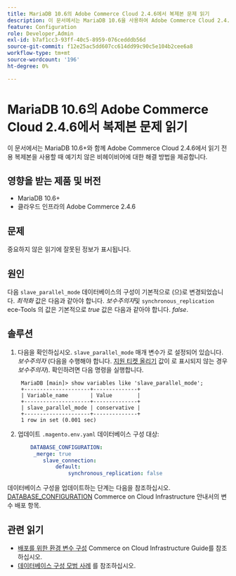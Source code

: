 ```yaml
---
title: MariaDB 10.6의 Adobe Commerce Cloud 2.4.6에서 복제본 문제 읽기
description: 이 문서에서는 MariaDB 10.6을 사용하여 Adobe Commerce Cloud 2.4.6에서 읽기 전용 복제본 문제를 해결하는 방법에 대해 설명합니다.
feature: Configuration
role: Developer,Admin
exl-id: b7af1cc3-93ff-40c5-8959-076cedddb56d
source-git-commit: f12e25ac5dd607cc614dd99c90c5e104b2cee6a8
workflow-type: tm+mt
source-wordcount: '196'
ht-degree: 0%

---
```


# MariaDB 10.6의 Adobe Commerce Cloud 2.4.6에서 복제본 문제 읽기

이 문서에서는 MariaDB 10.6+와 함께 Adobe Commerce Cloud 2.4.6에서 읽기 전용 복제본을 사용할 때 예기치 않은 비헤이비어에 대한 해결 방법을 제공합니다.

## 영향을 받는 제품 및 버전

* MariaDB 10.6+
* 클라우드 인프라의 Adobe Commerce 2.4.6

## 문제

중요하지 않은 읽기에 잘못된 정보가 표시됩니다.

## 원인

다음 `slave_parallel_mode` 데이터베이스의 구성이 기본적으로 (으)로 변경되었습니다. *최적화* 값은 다음과 같아야 합니다. *보수주의자*&#x200B;및 `synchronous_replication` ece-Tools 의 값은 기본적으로 *true* 값은 다음과 같아야 합니다. *false*.

## 솔루션

1. 다음을 확인하십시오. `slave_parallel_mode` 매개 변수가 로 설정되어 있습니다. *보수주의자* (다음을 수행해야 합니다. [지원 티켓 올리기](/docs/commerce-knowledge-base/kb/help-center-guide/magento-help-center-user-guide.html?lang=en#submit-ticket) 값이 로 표시되지 않는 경우 *보수주의자*). 확인하려면 다음 명령을 실행합니다.

   ```
    MariaDB [main]> show variables like 'slave_parallel_mode';
    +---------------------+--------------+
    | Variable_name       | Value        |
    +---------------------+--------------+
    | slave_parallel_mode | conservative |
    +---------------------+--------------+
    1 row in set (0.001 sec)
   ```

1. 업데이트 `.magento.env.yaml` 데이터베이스 구성 대상:

   ```yaml
       DATABASE_CONFIGURATION:
        _merge: true
           slave_connection:
               default:
                   synchronous_replication: false
   ```



데이터베이스 구성을 업데이트하는 단계는 다음을 참조하십시오. [DATABASE_CONFIGURATION](https://experienceleague.adobe.com/docs/commerce-cloud-service/user-guide/configure/env/stage/variables-deploy.html#database_configuration) Commerce on Cloud Infrastructure 안내서의 변수 배포 항목.


## 관련 읽기

* [배포를 위한 환경 변수 구성](/docs/commerce-cloud-service/user-guide/configure/env/configure-env-yaml.html) Commerce on Cloud Infrastructure Guide를 참조하십시오.
* [데이터베이스 구성 모범 사례](/docs/commerce-operations/implementation-playbook/best-practices/planning/database-on-cloud.html) 를 참조하십시오.
